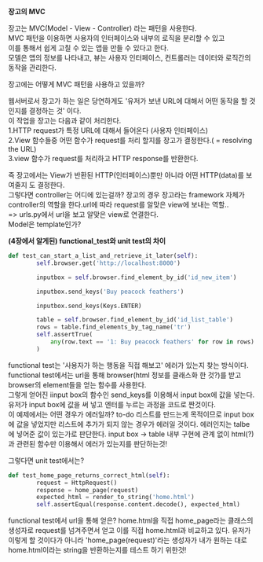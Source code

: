 **장고의 MVC**

장고는 MVC(Model - View - Controller) 라는 패턴을 사용한다.  
MVC 패턴을 이용하면 사용자의 인터페이스와 내부의 로직을 분리할 수 있고  
이를 통해서 쉽게 고칠 수 있는 앱을 만들 수 있다고 한다.  
모델은 앱의 정보를 나타내고, 뷰는 사용자 인터페이스, 컨트롤러는 데이터와 로직간의  
동작을 관리한다.  

장고에는 어떻게 MVC 패턴을 사용하고 있을까?  

웹서버로서 장고가 하는 일은 당연하게도 '유저가 보낸 URL에 대해서 어떤 동작을 할 것인지를 결정하는 것' 이다.  
이 작업을 장고는 다음과 같이 처리한다.  
1.HTTP request가 특정 URL에 대해서 들어온다  (사용자 인터페이스)  
2.View 함수들중 어떤 함수가 request를 처리 할지를 장고가 결정한다.( = resolving the URL)  
3.view 함수가 request를 처리하고 HTTP response를 반환한다.  

즉 장고에서는 View가 반환된 HTTP(인터페이스)뿐만 아니라 어떤 HTTP(data)를 보여줄지 도 결정한다.  
그렇다면 controller는 어디에 있는걸까? 장고의 경우 장고라는 framework 자체가 controller의 역할을 한다.url에 따라 request를 알맞은 view에 보내는 역할..  
=> urls.py에서 url을 보고 알맞은 view로 연결한다.  
Model은 template인가?  



**(4장에서 알게된) functional_test와 unit test의 차이**

```python
def test_can_start_a_list_and_retrieve_it_later(self):
        self.browser.get('http://localhost:8000')

        inputbox = self.browser.find_element_by_id('id_new_item')

        inputbox.send_keys('Buy peacock feathers')

        inputbox.send_keys(Keys.ENTER)

        table = self.browser.find_element_by_id('id_list_table')
        rows = table.find_elements_by_tag_name('tr')
        self.assertTrue(
            any(row.text == '1: Buy peacock feathers' for row in rows)
        )

```
functional test는 '사용자가 하는 행동을 직접 해보고' 에러가 있는지 찾는 방식이다.
functional test에서는 url을 통해 browser(html 정보를 클래스화 한 것?)를 받고 browser의 element들을 얻는 함수를 사용한다.  
그렇게 얻어진 iinput box의 함수인 send_keys를 이용해서 input box에 값을 넣는다.  
유저가 input box에 값을 써 넣고 엔터를 누르는 과정을 코드로 짠것이다.  
이 예제에서는 어떤 경우가 에러일까? to-do 리스트를 만드는게 목적이므로 input box에 값을 넣었지만 리스트에 추가가 되지 않는 경우가 에러일 것이다. 에러인지는 talbe에 넣어준 값이 있는가로 판단한다.
input box -> table 내부 구현에 관계 없이 html(?)과 관련된 함수만 이용해서 에러가 있는지를 판단하는것!  

그렇다면 unit test에서는?  

```python
def test_home_page_returns_correct_html(self):
        request = HttpRequest()
        response = home_page(request)
        expected_html = render_to_string('home.html')
        self.assertEqual(response.content.decode(), expected_html)
```

functional test에서 url을 통해 얻은? home.html을 직접 home_page라는 클래스의 생성자로 request를 넘겨주면서 얻고 이를 직접 home.html과 비교하고 있다. 유저가 이렇게 할 것이다가 아니라 'home_page(request)'라는 생성자가 내가 원하는 대로 home.html이라는 string을 반환하는지를 테스트 하기 위한것!
